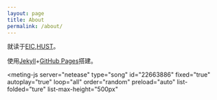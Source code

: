 ```yaml
---
layout: page
title: About
permalink: /about/
---
```


就读于[EIC](http://eic.hust.edu.cn/),[HUST](https://www.hust.edu.cn/)。

使用[Jekyll](https://jekyllcn.com/)+[GitHub Pages](https://docs.github.com/cn/pages)搭建。

<style>
    @import url(https://cdn.jsdelivr.net/npm/aplayer/dist/APlayer.min.css);
</style>
<script src="https://cdn.jsdelivr.net/npm/aplayer/dist/APlayer.min.js"></script>
<script src="https://cdn.jsdelivr.net/npm/meting@2.0.1/dist/Meting.min.js"></script>
<meting-js 
	server="netease" 
	type="song" 
	id="22663886"
	fixed="true" 
	autoplay="true"
	loop="all"
	order="random"
	preload="auto"
	list-folded="ture"
	list-max-height="500px" 
>
</meting-js>	
